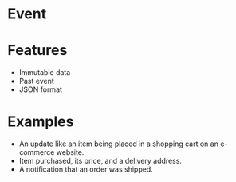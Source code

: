 # Event

# Features
- Immutable data
- Past event
- JSON format

# Examples
- An update like an item being placed in a shopping cart on an e-commerce website.
- Item purchased, its price, and a delivery address.
- A notification that an order was shipped.